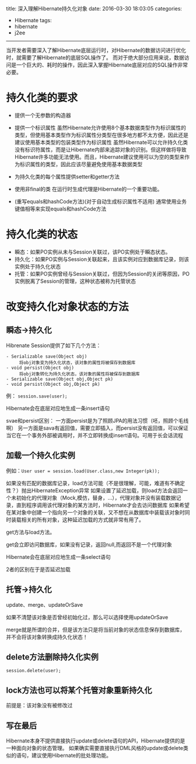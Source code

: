 title: 深入理解Hibernate持久化对象
date: 2016-03-30 18:03:05
categories:
- Hibernate
tags:
- hibernate
- j2ee
---
当开发者需要深入了解Hibernate底层运行时，对Hibernate的数据访问进行优化时，就需要了解Hibernate的底层SQL操作了。
而对于绝大部分应用来说，数据访问是一个巨大的、耗时的操作，因此深入掌握Hibernate底层对应的SQL操作非常必要。

<!--more-->
# 持久化类的要求
- 提供一个无参数的构造器
- 提供一个标识属性
     虽然Hibernate允许使用8个基本数据类型作为标识属性的类型，但使用基本类型作为标识属性分类型在很多地方都不太方便，因此还是建议使用基本类型的包装类型作为标识属性
     虽然Hibernate可以允许持久化类没有标识符属性，而是让Hibernate内部来追踪对象的识别。但这样做将导致Hibernate许多功能无法使用。而且，Hibernate建议使用可以为空的类型来作为标识属性的类型，因此应该尽量避免使用基本数据类型
- 为持久化类的每个属性提供setter和getter方法
- 使用非final的类
     在运行时生成代理是Hibernate的一个重要功能。

- (重写equals和hashCode方法)(对于自动生成标识属性不适用)
     通常使用业务键值相等来实现equals和hashCode方法

# 持久化类的状态

- 瞬态：如果PO实例从未与Session关联过，该PO实例处于瞬态状态。
- 持久化：如果PO实例与Session关联起来，且该实例对应到数据库记录，则该实例处于持久化状态
- 托管：如果PO实例曾经与Session关联过，但因为Session的关闭等原因，PO实例脱离了Session的管理，这种状态被称为托管状态

# 改变持久化对象状态的方法

## 瞬态->持久化
Hibrenate Session提供了如下几个方法：
```
- Serializable save(Object obj)
     将obj对象变为持久化状态，该对象的属性将被保存到数据库
- void persist(Object obj)
     将obj对象转化为持久化状态，该对象的属性将被保存到数据库
- Serializable save(Object obj,Object pk)
- void persist(Object obj,Object pk)
```

例：
`session.save(user);`

Hibernate会在底层对应地生成一条insert语句

svae和persist区别：
一方面persist是为了照顾JPA的用法习惯（呸，照顾个毛线啊）
另一方面是sava有返回值，需要立即插入，而persist没有返回值，可以保证当它在一个事务外部被调用时，并不立即转换成insert语句。可用于长会话流程

## 加载一个持久化实例
例如：`User user = session.load(User.class,new Integer(pk));`

如果没有匹配的数据库记录，load方法可能（不是很理解，可能，难道有不确定性？）抛出HibernateException异常
如果设置了延迟加载，则load方法会返回一个未初始化的代理对象（Mock,模仿，替身，...），代理对象并没有装载数据记录，直到程序调用该代理对象的某方法时，Hibernate才会去访问数据库
如果希望在某对象中创建一个指向另一个对象的关联，又不想在从数据库中装载该对象时同时装载相关的所有对象，这种延迟加载的方式就非常有用了。

get方法与load方法。

get会立即访问数据库，如果没有记录，返回null,而返回不是一个代理对象

Hibernate会在底层对应地生成一条select语句

2者的区别在于是否延迟加载

## 托管->持久化
update、merge、updateOrSave

如果不清楚该对象是否曾经初始化过，那么可以选择使用updateOrSave

merge就是所谓的合并，但是该方法只是将当前对象的状态信息保存到数据库，并不会将该对象转换成持久化状态！

## delete方法删除持久化实例
`session.delete(user);`

## lock方法也可以将某个托管对象重新持久化
前提是：该对象没有被修改过

## 写在最后
Hibernate本身不提供直接执行update或delete语句的API，Hibernate提供的是一种面向对象的状态管理。
如果确实需要直接执行DML风格的update或delete类似的语句，建议使用Hibernate的批处理功能。
